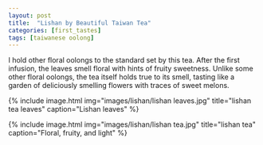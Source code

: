 ```yaml
---
layout: post
title:  "Lishan by Beautiful Taiwan Tea"
categories: [first_tastes]
tags: [taiwanese oolong]
---
```

I hold other floral oolongs to the standard set by this tea. After the first infusion, the leaves smell floral with hints of fruity sweetness. Unlike some other floral oolongs, the tea itself holds true to its smell, tasting like a garden of deliciously smelling flowers with traces of sweet melons.

{% include image.html img="images/lishan/lishan leaves.jpg" title="lishan tea leaves" caption="Lishan leaves" %}

{% include image.html img="images/lishan/lishan tea.jpg" title="lishan tea" caption="Floral, fruity, and light" %}
